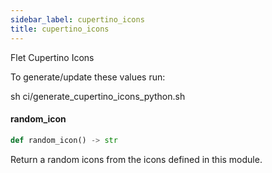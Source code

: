```yaml
---
sidebar_label: cupertino_icons
title: cupertino_icons
---
```


Flet Cupertino Icons

To generate/update these values run:

sh ci/generate_cupertino_icons_python.sh

#### random\_icon

```python
def random_icon() -> str
```

Return a random icons from the icons defined in this module.

